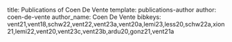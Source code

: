 title: Publications of Coen De Vente
template: publications-author
author: coen-de-vente
author_name: Coen De Vente
bibkeys: vent21,vent18,schw22,vent22,vent23a,vent20a,lemi23,less20,schw22a,xion21,lemi22,vent20,vent23c,vent23b,ardu20,gonz21,vent21a